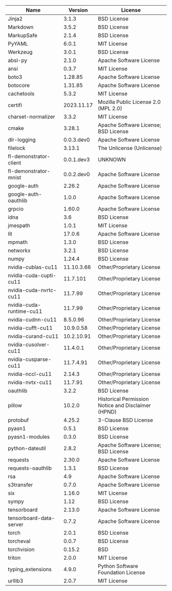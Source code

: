 | Name                     | Version    | License                                            |
|--------------------------|------------|----------------------------------------------------|
| Jinja2                   | 3.1.3      | BSD License                                        |
| Markdown                 | 3.5.2      | BSD License                                        |
| MarkupSafe               | 2.1.4      | BSD License                                        |
| PyYAML                   | 6.0.1      | MIT License                                        |
| Werkzeug                 | 3.0.1      | BSD License                                        |
| absl-py                  | 2.1.0      | Apache Software License                            |
| ansi                     | 0.3.7      | MIT License                                        |
| boto3                    | 1.28.85    | Apache Software License                            |
| botocore                 | 1.31.85    | Apache Software License                            |
| cachetools               | 5.3.2      | MIT License                                        |
| certifi                  | 2023.11.17 | Mozilla Public License 2.0 (MPL 2.0)               |
| charset-normalizer       | 3.3.2      | MIT License                                        |
| cmake                    | 3.28.1     | Apache Software License; BSD License               |
| dlr-logging              | 0.0.3.dev0 | Apache Software License                            |
| filelock                 | 3.13.1     | The Unlicense (Unlicense)                          |
| fl-demonstrator-client   | 0.0.1.dev3 | UNKNOWN                                            |
| fl-demonstrator-mnist    | 0.0.2.dev0 | Apache Software License                            |
| google-auth              | 2.26.2     | Apache Software License                            |
| google-auth-oauthlib     | 1.0.0      | Apache Software License                            |
| grpcio                   | 1.60.0     | Apache Software License                            |
| idna                     | 3.6        | BSD License                                        |
| jmespath                 | 1.0.1      | MIT License                                        |
| lit                      | 17.0.6     | Apache Software License                            |
| mpmath                   | 1.3.0      | BSD License                                        |
| networkx                 | 3.2.1      | BSD License                                        |
| numpy                    | 1.24.4     | BSD License                                        |
| nvidia-cublas-cu11       | 11.10.3.66 | Other/Proprietary License                          |
| nvidia-cuda-cupti-cu11   | 11.7.101   | Other/Proprietary License                          |
| nvidia-cuda-nvrtc-cu11   | 11.7.99    | Other/Proprietary License                          |
| nvidia-cuda-runtime-cu11 | 11.7.99    | Other/Proprietary License                          |
| nvidia-cudnn-cu11        | 8.5.0.96   | Other/Proprietary License                          |
| nvidia-cufft-cu11        | 10.9.0.58  | Other/Proprietary License                          |
| nvidia-curand-cu11       | 10.2.10.91 | Other/Proprietary License                          |
| nvidia-cusolver-cu11     | 11.4.0.1   | Other/Proprietary License                          |
| nvidia-cusparse-cu11     | 11.7.4.91  | Other/Proprietary License                          |
| nvidia-nccl-cu11         | 2.14.3     | Other/Proprietary License                          |
| nvidia-nvtx-cu11         | 11.7.91    | Other/Proprietary License                          |
| oauthlib                 | 3.2.2      | BSD License                                        |
| pillow                   | 10.2.0     | Historical Permission Notice and Disclaimer (HPND) |
| protobuf                 | 4.25.2     | 3-Clause BSD License                               |
| pyasn1                   | 0.5.1      | BSD License                                        |
| pyasn1-modules           | 0.3.0      | BSD License                                        |
| python-dateutil          | 2.8.2      | Apache Software License; BSD License               |
| requests                 | 2.30.0     | Apache Software License                            |
| requests-oauthlib        | 1.3.1      | BSD License                                        |
| rsa                      | 4.9        | Apache Software License                            |
| s3transfer               | 0.7.0      | Apache Software License                            |
| six                      | 1.16.0     | MIT License                                        |
| sympy                    | 1.12       | BSD License                                        |
| tensorboard              | 2.13.0     | Apache Software License                            |
| tensorboard-data-server  | 0.7.2      | Apache Software License                            |
| torch                    | 2.0.1      | BSD License                                        |
| torcheval                | 0.0.7      | BSD License                                        |
| torchvision              | 0.15.2     | BSD                                                |
| triton                   | 2.0.0      | MIT License                                        |
| typing_extensions        | 4.9.0      | Python Software Foundation License                 |
| urllib3                  | 2.0.7      | MIT License                                        |
